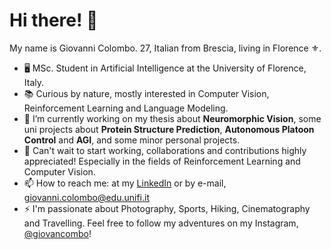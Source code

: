 # Hi there! 👋

My name is Giovanni Colombo. 27, Italian from Brescia, living in Florence ⚜️.

- 🖥️ MSc. Student in Artificial Intelligence at the University of Florence, Italy.
- 📚 Curious by nature, mostly interested in Computer Vision, Reinforcement Learning and Language Modeling.
- 🔭 I’m currently working on my thesis about **Neuromorphic Vision**, some uni projects about **Protein Structure Prediction**, **Autonomous Platoon Control** and **AGI**, and some minor personal projects.
- 🚀 Can't wait to start working, collaborations and contributions highly appreciated! Especially in the fields of Reinforcement Learning and Computer Vision.
- 📫 How to reach me: at my [LinkedIn](https://www.linkedin.com/in/aigiovancombo/) or by e-mail, giovanni.colombo@edu.unifi.it
- ⚡ I'm passionate about Photography, Sports, Hiking, Cinematography and Travelling. Feel free to follow my adventures on my Instagram, [@giovancombo](https://www.instagram.com/giovancombo/)!
